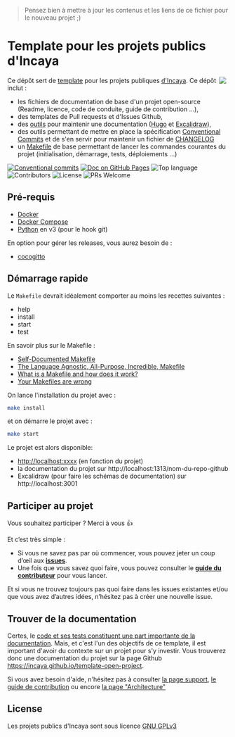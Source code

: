 > Pensez bien à mettre à jour les contenus et les liens de ce fichier pour le nouveau projet ;)


# Template pour les projets publics d'Incaya

<!-- Une description succinct mais motivante du projet. -->

<img align="right" src="https://incaya.fr/images/logo_hu48204ac56d872c7eba4fc9701c1d9b38_4541_148x148_fit_box_3.png"  style="margin-right: 5px"/>

Ce dépôt sert de [template](https://github.blog/2019-06-06-generate-new-repositories-with-repository-templates/) pour les projets publiques [d'Incaya](https://incaya.fr). Ce dépôt inclut : 
- les fichiers de documentation de base d'un projet open-source (Readme, licence, code de conduite, guide de contribution ...),
- des templates de Pull requests et d'Issues Github,
- des [outils](https://github.com/incaya/incaya-documentation) pour maintenir une documentation ([Hugo](https://gohugo.io/) et [Excalidraw](https://excalidraw.com/)),
- des outils permettant de mettre en place la spécification [Conventional Commits](https://www.conventionalcommits.org/fr/v1.0.0/) et de s'en servir pour maintenir un fichier de [CHANGELOG](https://fr.wikipedia.org/wiki/Changelog)
- un [Makefile](https://fr.wikipedia.org/wiki/Make) de base permettant de lancer les commandes courantes du projet (initialisation, démarrage, tests, déploiements ...)

[![Conventional commits](https://github.com/incaya/template-open-project/actions/workflows/conventional-commit.yml/badge.svg?branch=main)](https://github.com/incaya/template-open-project/actions/workflows/conventional-commit.yml) [![Doc on GitHub Pages](https://github.com/incaya/template-open-project/actions/workflows/documentation.yml/badge.svg?branch=main)](https://github.com/incaya/template-open-project/actions/workflows/documentation.yml) ![Top language](https://img.shields.io/github/languages/top/incaya/template-open-project.svg) ![Contributors](https://img.shields.io/github/contributors/incaya/template-open-project.svg) ![License](https://img.shields.io/github/license/incaya/template-open-project.svg) ![PRs Welcome](https://img.shields.io/badge/PRs-welcome-brightgreen.svg)

## Pré-requis

<!-- Quelles sont les briques logiciels obligatoirement présentes sur l'environnement de développement pour pouvoir lancer le projet. -->

- [Docker](https://www.docker.com/)
- [Docker Compose](https://docs.docker.com/compose/install/)
- [Python](https://www.python.org/downloads/) en v3 (pour le hook git)

En option pour gérer les releases, vous aurez besoin de :
- [cocogitto](https://docs.cocogitto.io/)

## Démarrage rapide

Le `Makefile` devrait idéalement comporter au moins les recettes suivantes :

- help
- install
- start
- test

En savoir plus sur le Makefile :

- [Self-Documented Makefile](https://marmelab.com/blog/2016/02/29/auto-documented-makefile.html)
- [The Language Agnostic, All-Purpose, Incredible, Makefile](https://blog.mindlessness.life/2019/11/17/the-language-agnostic-all-purpose-incredible-makefile.html)
- [What is a Makefile and how does it work?](https://opensource.com/article/18/8/what-how-makefile)
- [Your Makefiles are wrong](https://tech.davis-hansson.com/p/make/)

On lance l'installation du projet avec :

```bash
make install
```

et on démarre le projet avec :

```bash
make start
```

Le projet est alors disponible:
- <http://localhost:xxxx> (en fonction du projet)
- la documentation du projet sur http://localhost:1313/nom-du-repo-github
- Excalidraw (pour faire les schémas de documentation) sur http://localhost:3001

## Participer au projet

Vous souhaitez participer ? Merci à vous :+1:

Et c’est très simple :

- Si vous ne savez pas par où commencer, vous pouvez jeter un coup d’œil aux [**issues**](https://github.com/incaya/template-open-project/issues).
- Une fois que vous savez quoi faire, vous pouvez consulter le [**guide du contributeur**](.docs/CONTRIBUTING.md) pour vous lancer.

Et si vous ne trouvez toujours pas quoi faire dans les issues existantes et/ou que vous avez d’autres idées, n’hésitez pas à créer une nouvelle issue.

## Trouver de la documentation

Certes, le [code et ses tests constituent une part importante de la documentation](https://martinfowler.com/bliki/CodeAsDocumentation.html). Mais, et c'est l'un des objectifs de ce template, il est important d'avoir du contexte sur un projet pour s'y investir. Vous trouverez donc une documentation du projet sur la page Github https://incaya.github.io/template-open-project.

Si vous avez besoin d'aide, n'hésitez pas à consulter [la page support](./docs/SUPPORT.md), [le guide de contribution](./docs/CONTRIBUTING.md) ou encore [la page "Architecture"](./docs/ARCHITECTURE.md)

## License

Les projets publics d'Incaya sont sous licence [GNU GPLv3](LICENSE)
